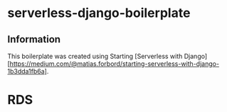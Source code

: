 # serverless-django-boilerplate

## Information

This boilerplate was created using Starting [Serverless with Django][https://medium.com/@matias.forbord/starting-serverless-with-django-1b3dda1fb6a].

# RDS
